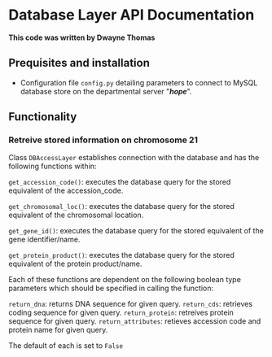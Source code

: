 # Database Layer API Documentation
**This code was written by Dwayne Thomas**
## Prequisites and installation

* Configuration file `config.py` detailing parameters to connect to MySQL database store on the departmental server "**_hope_**".

## Functionality

### Retreive stored information on chromosome 21
Class `DBAccessLayer` establishes connection with the database and has the following functions within:

`get_accession_code()`: executes the database query for the stored equivalent of the accession_code.

`get_chromosomal_loc()`: executes the database query for the stored equivalent of the chromosomal location.

`get_gene_id()`: executes the database query for the stored equivalent of the gene identifier/name.

`get_protein_product()`: executes the database query for the stored equivalent of the protein product/name.

Each of these functions are dependent on the following boolean type parameters which should be specified in calling the function:

`return_dna`: returns DNA sequence for given query.
`return_cds`: retrieves coding sequence for given query.
`return_protein`: retreives protein sequence for given query.
`return_attributes`: retieves accession code and protein name for given query.

The default of each is set to `False`
